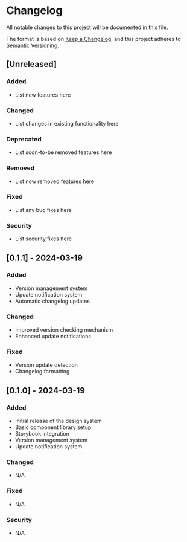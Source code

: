 # Changelog

All notable changes to this project will be documented in this file.

The format is based on [Keep a Changelog](https://keepachangelog.com/en/1.1.0/),
and this project adheres to [Semantic Versioning](https://semver.org/spec/v2.0.0.html).

## [Unreleased]

### Added
- List new features here

### Changed
- List changes in existing functionality here

### Deprecated
- List soon-to-be removed features here

### Removed
- List now removed features here

### Fixed
- List any bug fixes here

### Security
- List security fixes here

## [0.1.1] - 2024-03-19

### Added
- Version management system
- Update notification system
- Automatic changelog updates

### Changed
- Improved version checking mechanism
- Enhanced update notifications

### Fixed
- Version update detection
- Changelog formatting

## [0.1.0] - 2024-03-19

### Added
- Initial release of the design system
- Basic component library setup
- Storybook integration
- Version management system
- Update notification system

### Changed
- N/A

### Fixed
- N/A

### Security
- N/A 